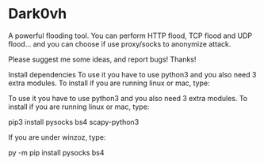 # Dark0vh
A powerful flooding tool. You can perform HTTP flood, TCP flood and UDP flood... and you can choose if use proxy/socks to anonymize attack.

Please suggest me some ideas, and report bugs! Thanks!

Install dependencies To use it you have to use python3 and you also need 3 extra modules. To install if you are running linux or mac, type:

To use it you have to use python3 and you also need 3 extra modules. To install if you are running linux or mac, type:

pip3 install pysocks bs4 scapy-python3

If you are under winzoz, type:

py -m pip install pysocks bs4
